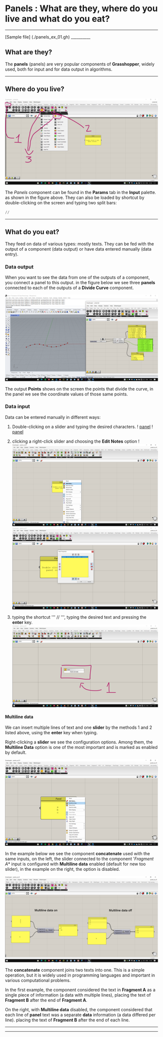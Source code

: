 # Panels : What are they, where do you live and what do you eat? 

_____________ 

[Sample file] (./panels_ex_01.gh) __________ 


## What are they?

The **panels** (panels) are very popular components of **Grasshopper**, widely used, both for input and for data output in algorithms.

 __________ 
 
 ## Where do you live? 
 
 ![panels](./panel_01.jpg) 
 
 The *Panels* component can be found in the **Params** tab in the **Input** palette. as shown in the figure above. They can also be loaded by shortcut by double-clicking on the screen and typing two split bars:
 
``` Python
//
```


__________
## What do you eat?

They feed on data of various types: mostly texts. They can be fed with the output of a component (data output) or have data entered manually (data entry).

### Data output

When you want to see the data from one of the outputs of a component, you connect a panel to this output. in the figure below we see three **panels** connected to each of the outputs of a **Divide Curve** component.

![paineis](./painel02.png)

The output **Points** shows on the screen the points that divide the curve, in the panel we see the coordinate values of those same points.

### Data input

Data can be entered manually in different ways:

1. Double-clicking on a slider and typing the desired characters. 
   ! [panel](./panel03a_1.png)
   ! [panel](./panel03a_2.png)
   
2. clicking a right-click slider and choosing the **Edit Notes** option !
    ![panels](./panel03b_1.png) 
    ![panels](./panel03b_2.png)
3. typing the shortcut ''' // ''', typing the desired text and pressing the **enter** key. 
    ![panels](./panel03c.jpg)


#### Multiline data

 We can insert multiple lines of text and one **slider** by the methods 1 and 2 listed above, using the **enter** key when typing.
 
 Right-clicking a **slider** we see the configuration options. Among them, the **Multiline Data** option is one of the most important and is marked as enabled by default.

![panels](./multiline_01.png)

In the example below we see the component **concatenate** used with the same inputs, on the left, the slider connected to the component '*Fragment A** input is configured with **Multiline data** enabled (default for new too slider), in the example on the right, the option is disabled.

![panels](./multiline_02.png)

The **concatenate** component joins two texts into one. This is a simple operation, but it is widely used in programming languages and important in various computational problems.

In the first example, the component considered the text in **Fragment A** as a single piece of information (a data with multiple lines), placing the text of **Fragment B** after the end of **Fragment A**.

On the right, with **Multiline data** disabled, the component considered that each line of **panel** text was a separate **data** information (a data differed per line). placing the text of **Fragment B** after the end of each line.

____________________
____________________










